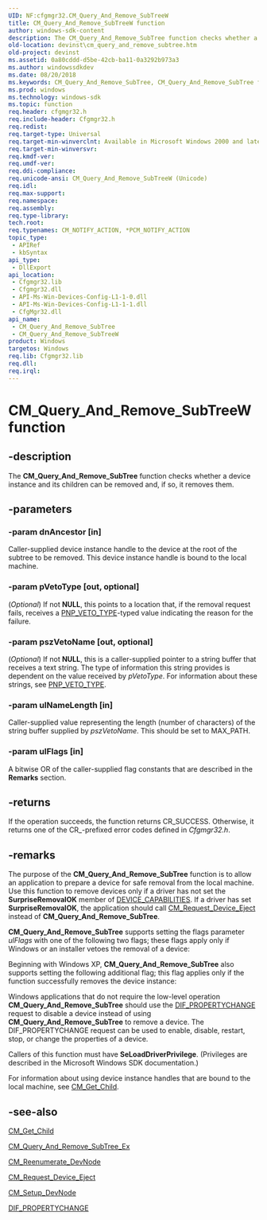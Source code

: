```yaml
---
UID: NF:cfgmgr32.CM_Query_And_Remove_SubTreeW
title: CM_Query_And_Remove_SubTreeW function
author: windows-sdk-content
description: The CM_Query_And_Remove_SubTree function checks whether a device instance and its children can be removed and, if so, it removes them.
old-location: devinst\cm_query_and_remove_subtree.htm
old-project: devinst
ms.assetid: 0a80cddd-d5be-42cb-ba11-0a3292b973a3
ms.author: windowssdkdev
ms.date: 08/20/2018
ms.keywords: CM_Query_And_Remove_SubTree, CM_Query_And_Remove_SubTree function [Device and Driver Installation], CM_Query_And_Remove_SubTreeW, cfgmgr32/CM_Query_And_Remove_SubTree, cfgmgr32/CM_Query_And_Remove_SubTreeW, cfgmgrfn_81d4975f-cc31-49aa-8fa7-984abd25c26b.xml, devinst.cm_query_and_remove_subtree
ms.prod: windows
ms.technology: windows-sdk
ms.topic: function
req.header: cfgmgr32.h
req.include-header: Cfgmgr32.h
req.redist: 
req.target-type: Universal
req.target-min-winverclnt: Available in Microsoft Windows 2000 and later versions of Windows.
req.target-min-winversvr: 
req.kmdf-ver: 
req.umdf-ver: 
req.ddi-compliance: 
req.unicode-ansi: CM_Query_And_Remove_SubTreeW (Unicode)
req.idl: 
req.max-support: 
req.namespace: 
req.assembly: 
req.type-library: 
tech.root: 
req.typenames: CM_NOTIFY_ACTION, *PCM_NOTIFY_ACTION
topic_type:
 - APIRef
 - kbSyntax
api_type:
 - DllExport
api_location:
 - Cfgmgr32.lib
 - Cfgmgr32.dll
 - API-Ms-Win-Devices-Config-L1-1-0.dll
 - API-Ms-Win-Devices-Config-L1-1-1.dll
 - CfgMgr32.dll
api_name:
 - CM_Query_And_Remove_SubTree
 - CM_Query_And_Remove_SubTreeW
product: Windows
targetos: Windows
req.lib: Cfgmgr32.lib
req.dll: 
req.irql: 
---
```


# CM_Query_And_Remove_SubTreeW function


## -description


The <b>CM_Query_And_Remove_SubTree</b> function checks whether a device instance and its children can be removed and, if so, it removes them.


## -parameters




### -param dnAncestor [in]

Caller-supplied device instance handle to the device at the root of the subtree to be removed. This device instance handle is bound to the local machine. 


### -param pVetoType [out, optional]

(<i>Optional</i>) If not <b>NULL</b>, this points to a location that, if the removal request fails, receives a <a href="https://msdn.microsoft.com/aa999860-cabf-480e-9e17-574de169f464">PNP_VETO_TYPE</a>-typed value indicating the reason for the failure.


### -param pszVetoName [out, optional]

(<i>Optional</i>) If not <b>NULL</b>, this is a caller-supplied pointer to a string buffer that receives a text string. The type of information this string provides is dependent on the value received by <i>pVetoType</i>. For information about these strings, see <a href="https://msdn.microsoft.com/aa999860-cabf-480e-9e17-574de169f464">PNP_VETO_TYPE</a>.


### -param ulNameLength [in]

Caller-supplied value representing the length (number of characters) of the string buffer supplied by <i>pszVetoName</i>. This should be set to MAX_PATH.


### -param ulFlags [in]

A bitwise OR of the caller-supplied flag constants that are described in the <b>Remarks</b> section. 


## -returns



If the operation succeeds, the function returns CR_SUCCESS. Otherwise, it returns one of the CR_-prefixed error codes defined in <i>Cfgmgr32.h</i>.




## -remarks



The purpose of the <b>CM_Query_And_Remove_SubTree</b> function is to allow an application to prepare a device for safe removal from the local machine. Use this function to remove devices only if a driver has not set the <b>SurpriseRemovalOK</b> member of <a href="https://msdn.microsoft.com/1edae050-8e72-42e7-9dc9-8f449699969c">DEVICE_CAPABILITIES</a>. If a driver has set <b>SurpriseRemovalOK</b>, the application should call <a href="https://msdn.microsoft.com/en-us/library/Ff539806(v=VS.85).aspx">CM_Request_Device_Eject</a> instead of <b>CM_Query_And_Remove_SubTree</b>.

<b>CM_Query_And_Remove_SubTree</b> supports setting the flags parameter <i>ulFlags</i> with one of the following two flags; these flags apply only if Windows or an installer vetoes the removal of a device: 



Beginning with Windows XP, <b>CM_Query_And_Remove_SubTree</b> also supports setting the following additional flag; this flag applies only if the function successfully removes the device instance:



Windows applications that do not require the low-level operation <b>CM_Query_And_Remove_SubTree</b> should use the <a href="https://msdn.microsoft.com/62f3380d-8cd1-4f4c-a727-1285de081b9e">DIF_PROPERTYCHANGE</a> request to disable a device instead of using <b>CM_Query_And_Remove_SubTree</b> to remove a device. The DIF_PROPERTYCHANGE request can be used to enable, disable, restart, stop, or change the properties of a device. 

Callers of this function must have <b>SeLoadDriverPrivilege</b>. (Privileges are described in the Microsoft Windows SDK documentation.)

For information about using device instance handles that are bound to the local machine, see <a href="https://msdn.microsoft.com/b339d794-cbf0-46aa-a106-b2837f797def">CM_Get_Child</a>.




## -see-also




<a href="https://msdn.microsoft.com/b339d794-cbf0-46aa-a106-b2837f797def">CM_Get_Child</a>



<a href="https://msdn.microsoft.com/c8a3af37-0886-4187-9cdb-49616bcb04a9">CM_Query_And_Remove_SubTree_Ex</a>



<a href="https://msdn.microsoft.com/dcba5021-7517-4922-9c50-ebfa7375e258">CM_Reenumerate_DevNode</a>



<a href="https://msdn.microsoft.com/en-us/library/Ff539806(v=VS.85).aspx">CM_Request_Device_Eject</a>



<a href="https://msdn.microsoft.com/en-us/library/Ff539825(v=VS.85).aspx">CM_Setup_DevNode</a>



<a href="https://msdn.microsoft.com/62f3380d-8cd1-4f4c-a727-1285de081b9e">DIF_PROPERTYCHANGE</a>
 

 

